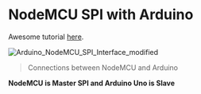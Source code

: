 # NodeMCU SPI with Arduino
Awesome tutorial [here](https://www.electronicwings.com/nodemcu/nodemcu-spi-with-arduino-ide).


![Arduino_NodeMCU_SPI_Interface_modified](https://user-images.githubusercontent.com/87569188/145665589-80a9c7cc-aac9-46e8-8577-b3a3d289f07d.png)
> Connections between NodeMCU and Arduino


**NodeMCU is Master SPI and Arduino Uno is Slave**
